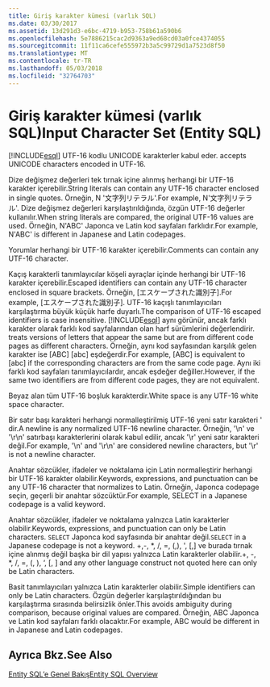 ```yaml
---
title: Giriş karakter kümesi (varlık SQL)
ms.date: 03/30/2017
ms.assetid: 13d291d3-e6bc-4719-b953-758b61a590b6
ms.openlocfilehash: 5e7886215cac2d9363a9ed68cd03a0fce4374055
ms.sourcegitcommit: 11f11ca6cefe555972b3a5c99729d1a7523d8f50
ms.translationtype: MT
ms.contentlocale: tr-TR
ms.lasthandoff: 05/03/2018
ms.locfileid: "32764703"
---
```

# <a name="input-character-set-entity-sql"></a><span data-ttu-id="c3b60-102">Giriş karakter kümesi (varlık SQL)</span><span class="sxs-lookup"><span data-stu-id="c3b60-102">Input Character Set (Entity SQL)</span></span>
[!INCLUDE[esql](../../../../../../includes/esql-md.md)]<span data-ttu-id="c3b60-103"> UTF-16 kodlu UNICODE karakterler kabul eder.</span><span class="sxs-lookup"><span data-stu-id="c3b60-103"> accepts UNICODE characters encoded in UTF-16.</span></span>  
  
 <span data-ttu-id="c3b60-104">Dize değişmez değerleri tek tırnak içine alınmış herhangi bir UTF-16 karakter içerebilir.</span><span class="sxs-lookup"><span data-stu-id="c3b60-104">String literals can contain any UTF-16 character enclosed in single quotes.</span></span> <span data-ttu-id="c3b60-105">Örneğin, N '文字列リテラル'.</span><span class="sxs-lookup"><span data-stu-id="c3b60-105">For example, N'文字列リテラル'.</span></span> <span data-ttu-id="c3b60-106">Dize değişmez değerleri karşılaştırıldığında, özgün UTF-16 değerler kullanılır.</span><span class="sxs-lookup"><span data-stu-id="c3b60-106">When string literals are compared, the original UTF-16 values are used.</span></span> <span data-ttu-id="c3b60-107">Örneğin, N'ABC' Japonca ve Latin kod sayfaları farklıdır.</span><span class="sxs-lookup"><span data-stu-id="c3b60-107">For example, N'ABC' is different in Japanese and Latin codepages.</span></span>  
  
 <span data-ttu-id="c3b60-108">Yorumlar herhangi bir UTF-16 karakter içerebilir.</span><span class="sxs-lookup"><span data-stu-id="c3b60-108">Comments can contain any UTF-16 character.</span></span>  
  
 <span data-ttu-id="c3b60-109">Kaçış karakterli tanımlayıcılar köşeli ayraçlar içinde herhangi bir UTF-16 karakter içerebilir.</span><span class="sxs-lookup"><span data-stu-id="c3b60-109">Escaped identifiers can contain any UTF-16 character enclosed in square brackets.</span></span> <span data-ttu-id="c3b60-110">Örneğin, [エスケープされた識別子].</span><span class="sxs-lookup"><span data-stu-id="c3b60-110">For example, [エスケープされた識別子].</span></span> <span data-ttu-id="c3b60-111">UTF-16 kaçışlı tanımlayıcıları karşılaştırma büyük küçük harfe duyarlı.</span><span class="sxs-lookup"><span data-stu-id="c3b60-111">The comparison of UTF-16 escaped identifiers is case insensitive.</span></span> [!INCLUDE[esql](../../../../../../includes/esql-md.md)]<span data-ttu-id="c3b60-112"> aynı görünür, ancak farklı karakter olarak farklı kod sayfalarından olan harf sürümlerini değerlendirir.</span><span class="sxs-lookup"><span data-stu-id="c3b60-112"> treats versions of letters that appear the same but are from different code pages as different characters.</span></span> <span data-ttu-id="c3b60-113">Örneğin, aynı kod sayfasından karşılık gelen karakter ise [ABC] [abc] eşdeğerdir.</span><span class="sxs-lookup"><span data-stu-id="c3b60-113">For example, [ABC] is equivalent to [abc] if the corresponding characters are from the same code page.</span></span> <span data-ttu-id="c3b60-114">Aynı iki farklı kod sayfaları tanımlayıcılardır, ancak eşdeğer değiller.</span><span class="sxs-lookup"><span data-stu-id="c3b60-114">However, if the same two identifiers are from different code pages, they are not equivalent.</span></span>  
  
 <span data-ttu-id="c3b60-115">Beyaz alan tüm UTF-16 boşluk karakterdir.</span><span class="sxs-lookup"><span data-stu-id="c3b60-115">White space is any UTF-16 white space character.</span></span>  
  
 <span data-ttu-id="c3b60-116">Bir satır başı karakteri herhangi normalleştirilmiş UTF-16 yeni satır karakteri ' dir.</span><span class="sxs-lookup"><span data-stu-id="c3b60-116">A newline is any normalized UTF-16 newline character.</span></span> <span data-ttu-id="c3b60-117">Örneğin, '\n' ve '\r\n' satırbaşı karakterlerini olarak kabul edilir, ancak '\r' yeni satır karakteri değil.</span><span class="sxs-lookup"><span data-stu-id="c3b60-117">For example, '\n' and '\r\n' are considered newline characters, but '\r' is not a newline character.</span></span>  
  
 <span data-ttu-id="c3b60-118">Anahtar sözcükler, ifadeler ve noktalama için Latin normalleştirir herhangi bir UTF-16 karakter olabilir.</span><span class="sxs-lookup"><span data-stu-id="c3b60-118">Keywords, expressions, and punctuation can be any UTF-16 character that normalizes to Latin.</span></span> <span data-ttu-id="c3b60-119">Örneğin, Japonca codepage seçin, geçerli bir anahtar sözcüktür.</span><span class="sxs-lookup"><span data-stu-id="c3b60-119">For example, SELECT in a Japanese codepage is a valid keyword.</span></span>  
  
 <span data-ttu-id="c3b60-120">Anahtar sözcükler, ifadeler ve noktalama yalnızca Latin karakterler olabilir.</span><span class="sxs-lookup"><span data-stu-id="c3b60-120">Keywords, expressions, and punctuation can only be Latin characters.</span></span> <span data-ttu-id="c3b60-121">`SELECT` Japonca kod sayfasında bir anahtar değil.</span><span class="sxs-lookup"><span data-stu-id="c3b60-121">`SELECT` in a Japanese codepage is not a keyword.</span></span> <span data-ttu-id="c3b60-122">+,-, \*, /, =, (,), ', [,] ve burada tırnak içine alınmış değil başka bir dil yapısı yalnızca Latin karakterler olabilir.</span><span class="sxs-lookup"><span data-stu-id="c3b60-122">+, -, \*, /, =, (, ), ‘, [, ] and any other language construct not quoted here can only be Latin characters.</span></span>  
  
 <span data-ttu-id="c3b60-123">Basit tanımlayıcıları yalnızca Latin karakterler olabilir.</span><span class="sxs-lookup"><span data-stu-id="c3b60-123">Simple identifiers can only be Latin characters.</span></span> <span data-ttu-id="c3b60-124">Özgün değerler karşılaştırıldığından bu karşılaştırma sırasında belirsizlik önler.</span><span class="sxs-lookup"><span data-stu-id="c3b60-124">This avoids ambiguity during comparison, because original values are compared.</span></span> <span data-ttu-id="c3b60-125">Örneğin, ABC Japonca ve Latin kod sayfaları farklı olacaktır.</span><span class="sxs-lookup"><span data-stu-id="c3b60-125">For example, ABC would be different in in Japanese and Latin codepages.</span></span>  
  
## <a name="see-also"></a><span data-ttu-id="c3b60-126">Ayrıca Bkz.</span><span class="sxs-lookup"><span data-stu-id="c3b60-126">See Also</span></span>  
 [<span data-ttu-id="c3b60-127">Entity SQL’e Genel Bakış</span><span class="sxs-lookup"><span data-stu-id="c3b60-127">Entity SQL Overview</span></span>](../../../../../../docs/framework/data/adonet/ef/language-reference/entity-sql-overview.md)
